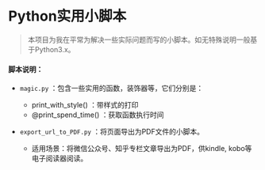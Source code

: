 # Python实用小脚本

>本项目为我在平常为解决一些实际问题而写的小脚本。如无特殊说明一般基于Python3.x。

#### 脚本说明：
- `magic.py` ：包含一些实用的函数，装饰器等，它们分别是：
  - print_with_style() ：带样式的打印
  - @print_spend_time() ：获取函数执行时间

- `export_url_to_PDF.py` ：将页面导出为PDF文件的小脚本。
  - 适用场景：将微信公众号、知乎专栏文章导出为PDF，供kindle, kobo等电子阅读器阅读。